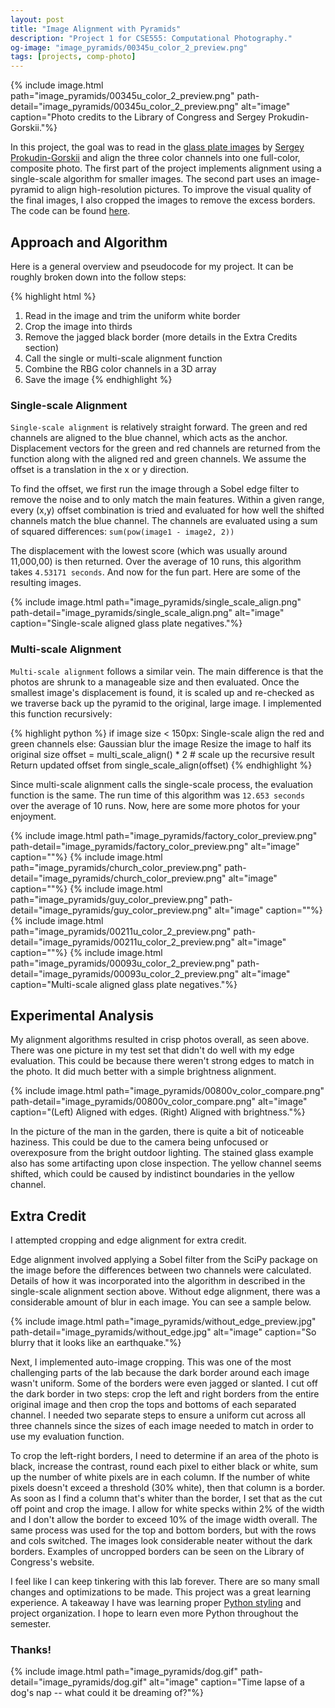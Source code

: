```yaml
---
layout: post
title: "Image Alignment with Pyramids"
description: "Project 1 for CSE555: Computational Photography."
og-image: "image_pyramids/00345u_color_2_preview.png"
tags: [projects, comp-photo]
---
```


{% include image.html path="image_pyramids/00345u_color_2_preview.png"
                      path-detail="image_pyramids/00345u_color_2_preview.png"
                      alt="image"
                      caption="Photo credits to the Library of Congress and Sergey Prokudin-Gorskii."%}

In this project, the goal was to read in the [glass plate images](http://www.loc.gov/pictures/search/?q=Prokudin+negative&sp=2&st=grid) by [Sergey Prokudin-Gorskii](https://en.wikipedia.org/wiki/Sergey_Prokudin-Gorsky) and align the three color channels into one full-color, composite photo. The first part of the project implements alignment using a single-scale algorithm for smaller images. The second part uses an image-pyramid to align high-resolution pictures. To improve the visual quality of the final images, I also cropped the images to remove the excess borders. The code can be found [here](https://github.com/Ahris/Pyramid).

## Approach and Algorithm

Here is a general overview and pseudocode for my project. It can be roughly broken down into the follow steps:

{% highlight html %}
1. Read in the image and trim the uniform white border
2. Crop the image into thirds
3. Remove the jagged black border (more details in the Extra Credits section)
4. Call the single or multi-scale alignment function
5. Combine the RBG color channels in a 3D array
6. Save the image
{% endhighlight %}

### Single-scale Alignment

`Single-scale alignment` is relatively straight forward. The green and red channels are aligned to the blue channel, which acts as the anchor. Displacement vectors for the green and red channels are returned from the function along with the aligned red and green channels. We assume the offset is a translation in the x or y direction.

To find the offset, we first run the image through a Sobel edge filter to remove the noise and to only match the main features. Within a given range, every (x,y) offset combination is tried and evaluated for how well the shifted channels match the blue channel. The channels are evaluated using a sum of squared differences: `sum(pow(image1 - image2, 2))`

The displacement with the lowest score (which was usually around 11,000,00) is then returned. Over the average of 10 runs, this algorithm takes `4.53171 seconds`. And now for the fun part. Here are some of the resulting images.

{% include image.html path="image_pyramids/single_scale_align.png"
                      path-detail="image_pyramids/single_scale_align.png"
                      alt="image"
                      caption="Single-scale aligned glass plate negatives."%}

### Multi-scale Alignment

`Multi-scale alignment` follows a similar vein. The main difference is that the photos are shrunk to a manageable size and then evaluated. Once the smallest image's displacement is found, it is scaled up and re-checked as we traverse back up the pyramid to the original, large image. I implemented this function recursively:

{% highlight python %}
if image size < 150px:
    Single-scale align the red and green channels
else:
    Gaussian blur the image
    Resize the image to half its original size
    offset = multi_scale_align() * 2 # scale up the recursive result
    Return updated offset from single_scale_align(offset)
{% endhighlight %}

Since multi-scale alignment calls the single-scale process, the evaluation function is the same. The run time of this algorithm was `12.653 seconds` over the average of 10 runs. Now, here are some more photos for your enjoyment.

{% include image.html path="image_pyramids/factory_color_preview.png"
                      path-detail="image_pyramids/factory_color_preview.png"
                      alt="image"
                      caption=""%}
{% include image.html path="image_pyramids/church_color_preview.png"
                      path-detail="image_pyramids/church_color_preview.png"
                      alt="image"
                      caption=""%}
{% include image.html path="image_pyramids/guy_color_preview.png"
                      path-detail="image_pyramids/guy_color_preview.png"
                      alt="image"
                      caption=""%}
{% include image.html path="image_pyramids/00211u_color_2_preview.png"
                      path-detail="image_pyramids/00211u_color_2_preview.png"
                      alt="image"
                      caption=""%}
{% include image.html path="image_pyramids/00093u_color_2_preview.png"
                      path-detail="image_pyramids/00093u_color_2_preview.png"
                      alt="image"
                      caption="Multi-scale aligned glass plate negatives."%}

## Experimental Analysis

My alignment algorithms resulted in crisp photos overall, as seen above. There was one picture in my test set that didn't do well with my edge evaluation. This could be because there weren't strong edges to match in the photo. It did much better with a simple brightness alignment.

{% include image.html path="image_pyramids/00800v_color_compare.png"
                      path-detail="image_pyramids/00800v_color_compare.png"
                      alt="image"
                      caption="(Left) Aligned with edges. (Right) Aligned with brightness."%}


In the picture of the man in the garden, there is quite a bit of noticeable haziness. This could be due to the camera being unfocused or overexposure from the bright outdoor lighting. The stained glass example also has some artifacting upon close inspection. The yellow channel seems shifted, which could be caused by indistinct boundaries in the yellow channel.

## Extra Credit

I attempted cropping and edge alignment for extra credit.

Edge alignment involved applying a Sobel filter from the SciPy package on the image before the differences between two channels were calculated. Details of how it was incorporated into the algorithm in described in the single-scale alignment section above. Without edge alignment, there was a considerable amount of blur in each image. You can see a sample below.

{% include image.html path="image_pyramids/without_edge_preview.jpg"
                      path-detail="image_pyramids/without_edge.jpg"
                      alt="image"
                      caption="So blurry that it looks like an earthquake."%}

Next, I implemented auto-image cropping. This was one of the most challenging parts of the lab because the dark border around each image wasn't uniform. Some of the borders were even jagged or slanted. I cut off the dark border in two steps: crop the left and right borders from the entire original image and then crop the tops and bottoms of each separated channel. I needed two separate steps to ensure a uniform cut across all three channels since the sizes of each image needed to match in order to use my evaluation function.

To crop the left-right borders, I need to determine if an area of the photo is black, increase the contrast, round each pixel to either black or white, sum up the number of white pixels are in each column. If the number of white pixels doesn't exceed a threshold (30% white), then that column is a border. As soon as I find a column that's whiter than the border, I set that as the cut off point and crop the image. I allow for white specks within 2% of the width and I don't allow the border to exceed 10% of the image width overall. The same process was used for the top and bottom borders, but with the rows and cols switched. The images look considerable neater without the dark borders. Examples of uncropped borders can be seen on the Library of Congress's website.

I feel like I can keep tinkering with this lab forever. There are so many small changes and optimizations to be made. This project was a great learning experience. A takeaway I have was learning proper [Python styling](https://google.github.io/styleguide/pyguide.html) and project organization. I hope to learn even more Python throughout the semester.

### Thanks!

{% include image.html path="image_pyramids/dog.gif"
                      path-detail="image_pyramids/dog.gif"
                      alt="image"
                      caption="Time lapse of a dog's nap -- what could it be dreaming of?"%}
